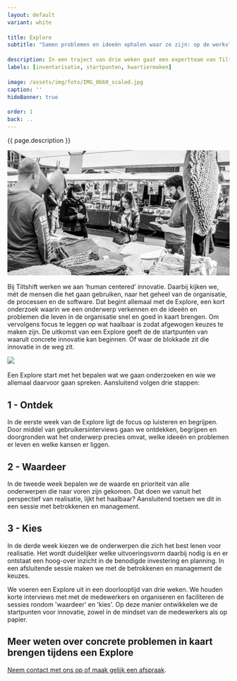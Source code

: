 ```yaml
---
layout: default
variant: white

title: Explore
subtitle: "Samen problemen en ideeën ophalen waar ze zijn: op de werkvloer, op straat, aan het bed."

description: In een traject van drie weken gaat een expertteam van Tiltshift, samen met uw eigen mensen, de organisatie in en halen we de problemen en ideeën op van de mensen uit de business.
labels: [inventarisatie, startpunten, kwartiermaken]

image: /assets/img/foto/IMG_8660_scaled.jpg
caption: ''
hideBanner: true

order: 1
back: ..
---
```

{{ page.description }}

<div class="article-image">
    <img src="/assets/img/foto/Concrete-problemen-ervaren-in-de-operatie-met-Explore.jpg">
</div>

Bij Tiltshift werken we aan ‘human centered’ innovatie. Daarbij kijken we, mét de mensen die het gaan gebruiken, naar het geheel van de organisatie, de processen en de software. Dat begint allemaal met de Explore, een kort onderzoek waarin we een onderwerp verkennen en de ideeën en problemen die leven in de organisatie snel en goed in kaart brengen. Om vervolgens focus te leggen op wat haalbaar is zodat afgewogen keuzes te maken zijn. 
De uitkomst van een Explore geeft de de startpunten van waaruit concrete innovatie kan beginnen. Of waar de blokkade zit die innovatie in de weg zit.

<div class="plane">
    <div class="container-md">
        <div class="article-image"><img src="/assets/img/foto/assets/img/foto/Explore-Methode-Tiltshift.png"></div>
  </div>
</div>

Een Explore start met het bepalen wat we gaan onderzoeken en wie we allemaal daarvoor gaan spreken. Aansluitend volgen drie stappen:

## 1 - Ontdek
In de eerste week van de Explore ligt de focus op luisteren en begrijpen. Door middel van gebruikersinterviews gaan we ontdekken, begrijpen en doorgronden wat het onderwerp precies omvat, welke ideeën en problemen er leven en welke kansen er liggen. 

## 2 - Waardeer
In de tweede week bepalen we de waarde en prioriteit van alle onderwerpen die naar voren zijn gekomen. Dat doen we vanuit het perspectief van realisatie, lijkt het haalbaar? Aansluitend toetsen we dit in een sessie met betrokkenen en management. 

## 3 - Kies
In de derde week kiezen we de onderwerpen die zich het best lenen voor realisatie. Het wordt duidelijker welke uitvoeringsvorm daarbij nodig is en er ontstaat een hoog-over inzicht in de benodigde investering en planning. In een afsluitende sessie maken we met de betrokkenen en management de keuzes. 

We voeren een Explore uit in een doorlooptijd van drie weken. We houden korte interviews met met de medewerkers en organiseren en faciliteren de sessies rondom 'waardeer' en 'kies'. Op deze manier ontwikkelen we de startpunten voor innovatie, zowel in de mindset van de medewerkers als op papier. 

## Meer weten over concrete problemen in kaart brengen tijdens een Explore
[Neem contact met ons op of maak gelijk een afspraak](/intake-en-advies).

